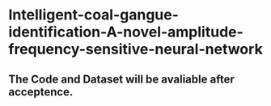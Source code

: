 # Intelligent-coal-gangue-identification-A-novel-amplitude-frequency-sensitive-neural-network

## The Code and Dataset will be avaliable after acceptence.
